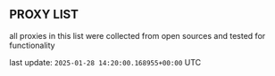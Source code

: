 ## PROXY LIST

all proxies in this list were collected from open sources and tested for functionality

last update: `2025-01-28 14:20:00.168955+00:00` UTC